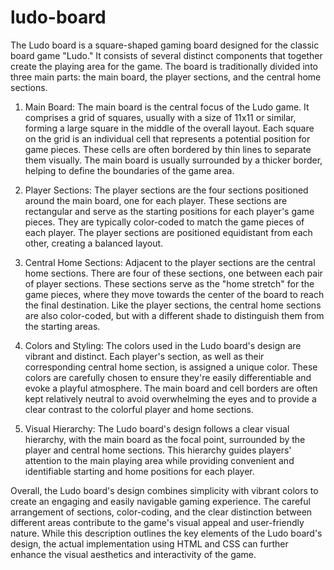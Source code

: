 # ludo-board
The Ludo board is a square-shaped gaming board designed for the classic board game "Ludo." It consists of several distinct components that together create the playing area for the game. The board is traditionally divided into three main parts: the main board, the player sections, and the central home sections.

1. Main Board:
The main board is the central focus of the Ludo game. It comprises a grid of squares, usually with a size of 11x11 or similar, forming a large square in the middle of the overall layout. Each square on the grid is an individual cell that represents a potential position for game pieces. These cells are often bordered by thin lines to separate them visually. The main board is usually surrounded by a thicker border, helping to define the boundaries of the game area.

2. Player Sections:
The player sections are the four sections positioned around the main board, one for each player. These sections are rectangular and serve as the starting positions for each player's game pieces. They are typically color-coded to match the game pieces of each player. The player sections are positioned equidistant from each other, creating a balanced layout.

3. Central Home Sections:
Adjacent to the player sections are the central home sections. There are four of these sections, one between each pair of player sections. These sections serve as the "home stretch" for the game pieces, where they move towards the center of the board to reach the final destination. Like the player sections, the central home sections are also color-coded, but with a different shade to distinguish them from the starting areas.

4. Colors and Styling:
The colors used in the Ludo board's design are vibrant and distinct. Each player's section, as well as their corresponding central home section, is assigned a unique color. These colors are carefully chosen to ensure they're easily differentiable and evoke a playful atmosphere. The main board and cell borders are often kept relatively neutral to avoid overwhelming the eyes and to provide a clear contrast to the colorful player and home sections.

5. Visual Hierarchy:
The Ludo board's design follows a clear visual hierarchy, with the main board as the focal point, surrounded by the player and central home sections. This hierarchy guides players' attention to the main playing area while providing convenient and identifiable starting and home positions for each player.

Overall, the Ludo board's design combines simplicity with vibrant colors to create an engaging and easily navigable gaming experience. The careful arrangement of sections, color-coding, and the clear distinction between different areas contribute to the game's visual appeal and user-friendly nature. While this description outlines the key elements of the Ludo board's design, the actual implementation using HTML and CSS can further enhance the visual aesthetics and interactivity of the game.
